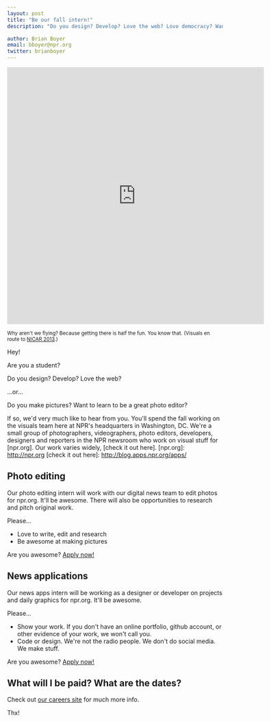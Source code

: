 ```yaml
---
layout: post
title: "Be our fall intern!"
description: "Do you design? Develop? Love the web? Love democracy? Want to spend this fall in Washington, DC?"

author: Brian Boyer
email: bboyer@npr.org
twitter: brianboyer
---
```


<iframe src="https://vine.co/v/bXm3FjFtqAp/card" height="600" width="600" border="0" frameborder="0">
    <!--whitespace seems important to markdown, silly-->
</iframe>
<p><small>Why aren't we flying? Because getting there is half the fun. You know that. (Visuals en route to <a href="http://ire.org/conferences/nicar-2013/">NICAR 2013</a>.)</small></p>

Hey!

Are you a student?

Do you design? Develop? Love the web?

...or...

Do you make pictures? Want to learn to be a great photo editor?

If so, we'd very much like to hear from you. You'll spend the fall working on the visuals team here at NPR's headquarters in Washington, DC. We're a small group of photographers, videographers, photo editors, developers, designers and reporters in the NPR newsroom who work on visual stuff for [npr.org]. Our work varies widely, [check it out here].
[npr.org]: http://npr.org
[check it out here]: http://blog.apps.npr.org/apps/

## Photo editing

Our photo editing intern will work with our digital news team to edit photos for npr.org. It'll be awesome. There will also be opportunities to research and pitch original work.

Please...

- Love to write, edit and research
- Be awesome at making pictures

Are you awesome? [Apply now!](https://interns-npr.icims.com/jobs/2082/fall-2014%3a-digital-news%2c-picture-editing-%26-visual-journalist/job)

## News applications

Our news apps intern will be working as a designer or developer on projects and daily graphics for npr.org. It'll be awesome.

Please...

- Show your work. If you don't have an online portfolio, github account, or other evidence of your work, we won't call you.
- Code or design. We're not the radio people. We don't do social media. We make stuff.

Are you awesome? [Apply now!](https://interns-npr.icims.com/jobs/2085/fall-2014%3a-news-apps/job)

## What will I be paid? What are the dates?

Check out [our careers site](http://www.npr.org/about-npr/181881227/internships-at-npr) for much more info.

Thx!